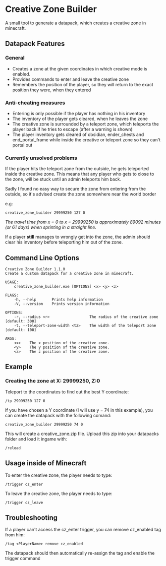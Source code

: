 # Creative Zone Builder
A small tool to generate a datapack, which creates a creative zone in minecraft.

## Datapack Features
### General
- Creates a zone at the given coordinates in which creative mode is enabled.
- Provides commands to enter and leave the creative zone
- Remembers the position of the player, so they will return to the exact position they were, when they entered

### Anti-cheating measures
- Entering is only possible if the player has nothing in his inventory
- The inventory of the player gets cleared, when he leaves the zone
- The creative zone is surrounded by a teleport zone, which teleports the player back if he tries to escape (after a warning is shown)
- The player inventory gets cleared of obsidian, ender_chests and end_portal_frame while inside the creative or teleport zone so they can't portal out

### Currently unsolved problems
If the player hits the teleport zone from the outside, he gets teleported inside the creative zone.
This means that any player who gets to close to the zone, will be stuck until an admin teleports him back.

Sadly I found no easy way to secure the zone from entering from the outside,
so it's advised create the zone somewhere near the world border

e.g:
```
creative_zone_builder 29999250 127 0
```

_The travel time from x = 0 to x = 29999250 is approximately 89092 minutes (or 61 days) when sprinting in a straight line._

If a player __still__ manages to wrongly get into the zone, the admin should clear his inventory before teleporting him out of the zone.

## Command Line Options
```
Creative Zone Builder 1.1.0
Create a custom datapack for a creative zone in minecraft.

USAGE:
    creative_zone_builder.exe [OPTIONS] <x> <y> <z>

FLAGS:
    -h, --help       Prints help information
    -V, --version    Prints version information

OPTIONS:
    -r, --radius <r>                  The radius of the creative zone [default: 300]
    -t, --teleport-zone-width <tz>    The width of the teleport zone [default: 100]

ARGS:
    <x>    The x position of the creative zone.
    <y>    The y position of the creative zone.
    <z>    The z position of the creative zone.
```

## Example
### Creating the zone at X: 29999250, Z:0

Teleport to the coordinates to find out the best Y coordinate:
```
/tp 29999250 127 0
```

If you have chosen a Y coordinate (I will use y = 74 in this example), you can create the datapack with the following comand:
```
creative_zone_builder 29999250 74 0
```

This will create a creative_zone.zip file. Upload this zip into your datapacks folder and load it ingame with:
```
/reload
```

## Usage inside of Minecraft
To enter the creative zone, the player needs to type:
```
/trigger cz_enter
```

To leave the creative zone, the player needs to type:
```
/trigger cz_leave
```

## Troubleshooting
If a player can't access the cz_enter trigger, you can remove cz_enabled tag from him:
```
/tag <PlayerName> remove cz_enabled
```

The datapack should then automatically re-assign the tag and enable the trigger command